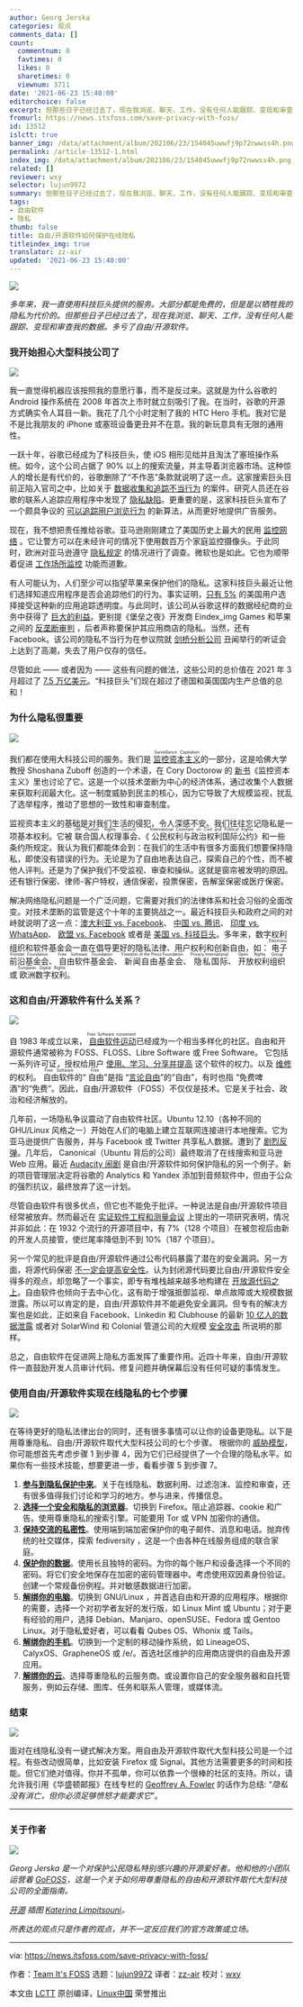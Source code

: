 ```yaml
---
author: Georg Jerska
categories: 观点
comments_data: []
count:
  commentnum: 0
  favtimes: 0
  likes: 0
  sharetimes: 0
  viewnum: 3711
date: '2021-06-23 15:40:00'
editorchoice: false
excerpt: 但那些日子已经过去了，现在我浏览、聊天、工作，没有任何人能跟踪、变现和审查我的数据。多亏了自由/开源软件。
fromurl: https://news.itsfoss.com/save-privacy-with-foss/
id: 13512
islctt: true
banner_img: /data/attachment/album/202106/23/154045uwwfj9p72nwwss4h.png
permalink: /article-13512-1.html
index_img: /data/attachment/album/202106/23/154045uwwfj9p72nwwss4h.png.thumb.jpg
related: []
reviewer: wxy
selector: lujun9972
summary: 但那些日子已经过去了，现在我浏览、聊天、工作，没有任何人能跟踪、变现和审查我的数据。多亏了自由/开源软件。
tags:
- 自由软件
- 隐私
thumb: false
title: 自由/开源软件如何保护在线隐私
titleindex_img: true
translator: zz-air
updated: '2021-06-23 15:40:00'
---
```


![](/data/attachment/album/202106/23/154045uwwfj9p72nwwss4h.png)


*多年来，我一直使用科技巨头提供的服务。大部分都是免费的，但是是以牺牲我的隐私为代价的。但那些日子已经过去了，现在我浏览、聊天、工作，没有任何人能跟踪、变现和审查我的数据。多亏了自由/开源软件。*


### 我开始担心大型科技公司了


![](/data/attachment/album/202106/23/154046z3nvnr0frnscrcfa.png)


我一直觉得机器应该按照我的意愿行事，而不是反过来。这就是为什么谷歌的 Android 操作系统在 2008 年首次上市时就立刻吸引了我。在当时，谷歌的开源方式确实令人耳目一新。我花了几个小时定制了我的 HTC Hero 手机。我对它是不是比我朋友的 iPhone 或塞班设备更丑并不在意。我的新玩意具有无限的通用性。


一跃十年，谷歌已经成为了科技巨头，使 iOS 相形见绌并且淘汰了塞班操作系统。如今，这个公司占据了 90% 以上的搜索流量，并主导着浏览器市场。这种惊人的增长是有代价的，谷歌删除了“不作恶”条款就说明了这一点。这家搜索巨头目前正陷入官司之中，比如关于 [数据收集和追踪不当行为](https://www.gizmodo.com.au/2021/05/google-location-services-lawsuit) 的案件。研究人员还在谷歌的联系人追踪应用程序中发现了 [隐私缺陷](https://blog.appcensus.io/2021/04/27/why-google-should-stop-logging-contact-tracing-data)。更重要的是，这家科技巨头宣布了一个颇具争议的 [可以追踪用户浏览行为](https://news.itsfoss.com/google-floc) 的新算法，从而更好地提供广告服务。


现在，我不想把责任推给谷歌。亚马逊刚刚建立了美国历史上最大的民用 [监控网络](https://www.theguardian.com/commentisfree/2021/may/18/amazon-ring-largest-civilian-surveillance-network-us) 。它让警方可以在未经许可的情况下使用数百万个家庭监控摄像头。于此同时，欧洲对亚马逊遵守 [隐私规定](https://edps.europa.eu/press-publications/press-news/press-releases/2021/edps-opens-two-investigations-following-schrems_en) 的情况进行了调查。微软也是如此。它也为顺带着促进 [工作场所监控](https://www.theguardian.com/technology/2020/dec/02/microsoft-apologises-productivity-score-critics-derided-workplace-surveillance) 功能而道歉。


有人可能认为，人们至少可以指望苹果来保护他们的隐私。这家科技巨头最近让他们选择知道应用程序是否会追踪他们的行为。事实证明，[只有 5%](https://www.flurry.com/blog/ios-14-5-opt-in-rate-att-restricted-app-tracking-transparency-worldwide-us-daily-latest-update) 的美国用户选择接受这种新的应用追踪透明度。与此同时，该公司从谷歌这样的数据经纪商的业务中获得了 [巨大的利益](https://www.nytimes.com/2020/10/25/technology/apple-google-search-antitrust.html)。更别提《堡垒之夜》开发商 Eindex_img Games 和苹果之间的 [反垄断审判](https://www.nytimes.com/2021/05/25/business/dealbook/apple-eindex_img-case.html) ，后者声称要保护其应用商店的隐私。当然，还有 Facebook。该公司的隐私不当行为在参议院就 [剑桥分析公司](https://en.wikipedia.org/wiki/Cambridge_Analytica) 丑闻举行的听证会上达到了高潮，失去了用户仅存的信任。


尽管如此 —— 或者因为 —— 这些有问题的做法，这些公司的总价值在 2021 年 3 月超过了 [7.5 万亿美元](https://en.wikipedia.org/wiki/List_of_public_corporations_by_market_capitalization#2021)。“科技巨头”们现在超过了德国和英国国内生产总值的总和！


### 为什么隐私很重要


![](/data/attachment/album/202106/23/154047qxf251gtbgittgi2.png)


我们都在使用大科技公司的服务。我们是 <ruby> <a href="https://en.wikipedia.org/wiki/Surveillance_capitalism">  监控资本主义 </a> <rt>  Surveillance Capitalism </rt></ruby> 的一部分，这是哈佛大学教授 Shoshana Zuboff 创造的一个术语，在 Cory Doctorow 的 [新书](https://www.goodreads.com/book/show/55134785-how-to-destroy-surveillance-capitalism)《监控资本主义》里也讨论了它。这是一个以技术垄断为中心的经济体系，通过收集个人数据来获取利润最大化。这一制度威胁到民主的核心，因为它导致了大规模监视，扰乱了选举程序，推动了思想的一致性和审查制度。


监视资本主义的基础是对我们生活的侵犯，令人深感不安。我们往往忘记隐私是一项基本权利。它被<ruby> 联合国人权理事会 <rt>  UN Human Rights Council </rt></ruby>、《<ruby> 公民权利与政治权利国际公约 <rt>  International Covenant on Civil and Political Rights </rt></ruby>》和一些条约所规定。我认为我们都能体会到：在我们的生活中有很多方面我们想要保持隐私，即使没有错误的行为。无论是为了自由地表达自己，探索自己的个性，而不被他人评判。还是为了保护我们不受监视、审查和操纵。这就是窗帘被发明的原因。还有银行保密、律师-客户特权，通信保密，投票保密，告解室保密或医疗保密。


解决网络隐私问题是一个广泛问题，它需要对我们的法律体系和社会习俗的全面改变。对技术垄断的监管是这个十年的主要挑战之一。最近科技巨头和政府之间的对峙就说明了这一点：[澳大利亚 vs. Facebook](https://www.bbc.com/news/world-australia-56163550)、 [中国 vs. 腾讯](https://www.nytimes.com/2021/06/02/technology/china-tencent-monopoly.html)、 [印度 vs. WhatsApp](https://www.theguardian.com/world/2021/may/26/whatsapp-sues-indian-government-over-mass-surveillance-internet-laws)、 [欧盟 vs. Facebook](https://nypost.com/2021/05/26/eu-reportedly-set-to-open-formal-antitrust-probe-into-facebook) 或者是 [美国 vs. 科技巨头](https://www.nytimes.com/interactive/2020/10/06/technology/house-antitrust-report-big-tech.html)。多年来，数字权利组织和软件基金会一直在倡导更好的隐私法律、用户权利和创新自由，如：<ruby> 电子前沿基金会 <rt>  Electronic Frontier Foundation </rt></ruby>、<ruby> 自由软件基金会 <rt>  Free Software Foundation </rt></ruby>、<ruby> 新闻自由基金会 <rt>  Freedom of the Press Foundation </rt></ruby>、<ruby> 隐私国际 <rt>  Privacy International </rt></ruby>、<ruby> 开放权利组织 <rt>  Open Rights Group </rt></ruby>或<ruby> 欧洲数字权利 <rt>  European Digital Rights </rt></ruby>。


### 这和自由/开源软件有什么关系？


![](/data/attachment/album/202106/23/154048p3adk80dakvaauw3.png)


自 1983 年成立以来，<ruby> <a href="https://itsfoss.com/what-is-foss">  自由软件运动 </a> <rt>  Free Software movement </rt></ruby> 已经成为一个相当多样化的社区。自由和开源软件通常被称为 FOSS、FLOSS、Libre Software 或 Free Software。 它包括一系列许可证，授权给用户 [使用、学习、分享并提高](https://fsfe.org/freesoftware/freesoftware.en.html) 这个软件的权力。以及 [维修](https://framatube.org/videos/watch/99069c5c-5a00-489e-97cb-fd5cc76de77c) 的权利。 <ruby> 自由软件 <rt>  Free Software </rt></ruby>的“<ruby> 自由 <rt>  Free </rt></ruby>”是指 “[言论自由](https://www.eff.org/deeplinks/2015/04/remembering-case-established-code-speech)”的“自由”，有时也指 “免费啤酒”的“免费”。因此，自由/开源软件（FOSS）不仅仅是技术。它是关于社会、政治和经济解放的。


几年前，一场隐私争议震动了自由软件社区。Ubuntu 12.10（各种不同的 GHU/Linux 风格之一）开始在人们的电脑上建立互联网连接进行本地搜索。它为亚马逊提供广告服务，并与 Facebook 或 Twitter 共享私人数据。遭到了 [剧烈反弹](https://itsfoss.com/canonical-targets-website-crictical-ubuntu-privacy)。几年后， Canonical（Ubuntu 背后的公司）最终取消了在线搜索和亚马逊 Web 应用。最近 [Audacity 闹剧](https://github.com/audacity/audacity/pull/835) 是自由/开源软件如何保护隐私的另一个例子。新的项目管理层决定将谷歌的 Analytics 和 Yandex 添加到音频软件中，但由于公众的强烈抗议，最终放弃了这一计划。


尽管自由软件有很多优点，但它也不能免于批评。一种说法是自由/开源软件项目经常被放弃。然而最近在 [实证软件工程和测量会议](https://arxiv.org/abs/1906.08058) 上提出的一项研究表明，情况并非如此：在 1932 个流行的开源项目中，有 7%（128 个项目）在被忽视后由新的开发人员接管，使烂尾率降低到不到 10%（187 个项目）。


另一个常见的批评是自由/开源软件通过公布代码暴露了潜在的安全漏洞。另一方面，将源代码保密 [不一定会提高安全性](https://www.schneier.com/crypto-gram/archives/2002/0515.html#1)。认为封闭源代码要比自由/开源软件安全得多的观点，却忽略了一个事实，即专有堆栈越来越多地构建在 [开放源代码之上](https://www.bcg.com/publications/2021/open-source-software-strategy-benefits)。自由软件也倾向于去中心化，这有助于增强抵御监视、单点故障或大规模数据泄露。所以可以肯定的是，自由/开源软件并不能避免安全漏洞。但专有的解决方案也是如此，正如来自 Facebook、Linkedin 和 Clubhouse 的最新 [10 亿人的数据泄露](https://www.politico.eu/article/how-to-leak-data-and-get-away-with-it) 或者对 SolarWind 和 Colonial 管道公司的大规模 [安全攻击](https://theconversation.com/the-colonial-pipeline-ransomware-attack-and-the-solarwinds-hack-were-all-but-inevitable-why-national-cyber-defense-is-a-wicked-problem-160661) 所说明的那样。


总之，自由软件在促进网上隐私方面发挥了重要作用。近四十年来，自由/开源软件一直鼓励开发人员审计代码、修复问题并确保幕后没有任何可疑的事情发生。


### 使用自由/开源软件实现在线隐私的七个步骤


![](/data/attachment/album/202106/23/154049ofrdg5vhcfz61115.png)


在等待更好的隐私法律出台的同时，还有很多事情可以让你的设备更隐私。以下是用尊重隐私、自由/开源软件取代大型科技公司的七个步骤。 根据你的 [威胁模型](https://www.eff.org/files/2015/11/24/3mod_threat-modeling-ssd_9-3-15.pdf)，你可能想首先考虑步骤 1 到步骤 4，因为它们已经提供了一个合理的隐私水平。如果你有一些技术技能，想要更进一步，看看步骤 5 到步骤 7。


1. **[参与到隐私保护中来](https://www.gofoss.today/nothing-to-hide)**。关于在线隐私、数据利用、过滤泡沫、监控和审查，还有很多值得我们讨论和学习的地方。参与进来，传播信息。
2. **[选择一个安全和隐私的浏览器](https://www.gofoss.today/intro-browse-freely)**。切换到 Firefox。阻止追踪器、cookie 和广告。使用尊重隐私的搜索引擎。可能要用 Tor 或 VPN 加密你的通信。
3. **[保持交流的私密性](https://www.gofoss.today/intro-speak-freely)**。使用端到端加密保护你的电子邮件、消息和电话。抛弃传统的社交媒体，探索 fediversity ，这是一个由各种在线服务组成的联合家庭。
4. **[保护你的数据](https://www.gofoss.today/intro-store-safely)**。使用长且独特的密码。为你的每个账户和设备选择一个不同的密码。将它们安全地保存在加密的密码管理器中。考虑使用双因素身份验证。创建一个常规备份例程。并对敏感数据进行加密。
5. **[解绑你的电脑](https://www.gofoss.today/intro-free-your-computer)**。切换到 GNU/Linux ，并首选自由和开源的应用程序。根据你的需要，选择一个对初学者友好的发行版，如 Linux Mint 或 Ubuntu；对于更有经验的用户，选择 Debian、Manjaro、openSUSE、Fedora 或 Gentoo Linux。对于隐私爱好者，可以看看 Qubes OS、Whonix 或 Tails。
6. **[解绑你的手机](https://www.gofoss.today/intro-free-your-phone)**。切换到一个定制的移动操作系统，如 LineageOS、CalyxOS、GrapheneOS 或 /e/。首选社区维护的应用商店提供的自由及开源应用。
7. **[解绑你的云](https://www.gofoss.today/intro-free-your-cloud)**。选择尊重隐私的云服务商。或设置你自己的安全服务器和自托管服务，例如云存储、图库、任务和联系人管理，或媒体流。


### 结束


![](/data/attachment/album/202106/23/154050gni5t669dunqdutt.png)


面对在线隐私没有一键式解决方案。用自由及开源软件取代大型科技公司是一个过程。有些改动很简单，比如安装 Firefox 或 Signal。其他方法需要更多的时间和技能。但它们绝对值得。你并不孤单，你可以依靠一个很棒的社区的支持。所以，请允许我引用《华盛顿邮报》在线专栏的 [Geoffrey A. Fowler](https://www.washingtonpost.com/technology/2019/12/31/how-we-survive-surveillance-apocalypse) 的话作为总结: “*隐私没有消亡，但你必须足够愤怒才能要求它*”。




---


### 关于作者


![](/data/attachment/album/202106/23/154052grdjivndjrbjebve.png)


*Georg Jerska 是一个对保护公民隐私特别感兴趣的开源爱好者。他和他的小团队运营着 [GoFOSS](https://gofoss.today/)，这是一个关于如何用尊重隐私的自由和开源软件取代大型科技公司的全面指南。*


*[开源](https://undraw.co/license) 插图 [Katerina Limpitsouni](https://undraw.co)。*


*所表达的观点只是作者的观点，并不一定反应我们的官方政策或立场。*




---


via: <https://news.itsfoss.com/save-privacy-with-foss/>


作者：[Team It's FOSS](https://news.itsfoss.com/author/team/) 选题：[lujun9972](https://github.com/lujun9972) 译者：[zz-air](https://github.com/zz-air) 校对：[wxy](https://github.com/wxy)


本文由 [LCTT](https://github.com/LCTT/TranslateProject) 原创编译，[Linux中国](https://linux.cn/) 荣誉推出